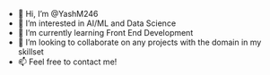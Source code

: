- 👋 Hi, I’m @YashM246
- 👀 I’m interested in AI/ML and Data Science
- 🌱 I’m currently learning Front End Development
- 💞️ I’m looking to collaborate on any projects with the domain in my skillset
- 📫 Feel free to contact me!

<!---
YashM246/YashM246 is a ✨ special ✨ repository because its `README.md` (this file) appears on your GitHub profile.
You can click the Preview link to take a look at your changes.
--->
